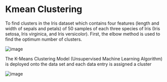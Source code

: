 # Kmean Clustering
  To find clusters in the Iris dataset which contains four features (length and width of sepals and petals) of 50 samples of each  three species of Iris (Iris setosa, Iris virginica, and Iris versicolor).
First, the elbow method is used to find the optimum number of clusters.

![image](https://user-images.githubusercontent.com/74374493/125118591-8bba5100-e10d-11eb-8728-61d23bc56d60.png)

The K-Means Clustering Model (Unsupervised Machine Learning Algorithm) is deployed onto the data set and each data entry is assigned a cluster

![image](https://user-images.githubusercontent.com/74374493/125118624-97a61300-e10d-11eb-9c43-3368074dbdfc.png)


